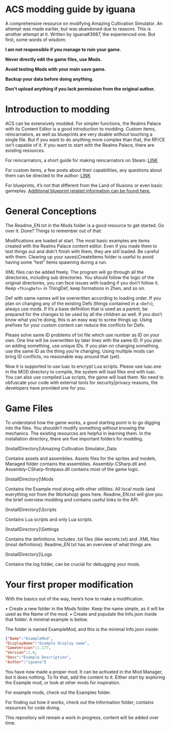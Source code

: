 # ACS modding guide by iguana
A comprehensive resource on modifying Amazing Cultivation Simulator. An attempt was made earlier, but was abandoned due to reasons. This is another attempt at it. Written by iguana#3987, the experienced one. But first, some words of wisdom:

**I am not responsible if you manage to ruin your game.**

**Never directly edit the game files, use Mods.**

**Avoid testing Mods with your main save game.**

**Backup your data before doing anything.**

**Don't upload anything if you lack permission from the original author.**

# Introduction to modding

ACS can be extensively modded. For simpler functions, the Realms Palace with its Content Editor is a good introduction to modding. Custom items, reincarnators, as well as blueprints are very doable without touching a single file. But if you want to do anything more complex than that, the RP/CE isn’t capable of it. If you want to start with the Realms Palace, there are existing resources.

For reincarnators, a short guide for making reincarnators on Steam: [LINK](https://steamcommunity.com/sharedfiles/filedetails/?id=2306519877)

For custom items, a few posts about their capabilities, any questions about them can be directed to the author: [LINK](https://arch.b4k.co/vg/thread/345895292/#345919017)

For blueprints, it’s not that different from the Land of Illusions or even basic gameplay. [Additional blueprint related information can be found here.](information/Blueprints.md)

# General Conceptions
The Readme_EN.txt in the Mods folder is a good resource to get started. Go over it. Done?
Things to remember out of that:

Modifications are loaded at start. The most basic examples are items created with the Realms Palace content editor. Even if you made them to test things out and didn’t finish with them, they are still loaded. Be careful with them. Clearing up your saves\CreateItems folder is useful to avoid having some “test” items spawning during a run.

XML files can be added freely. The program will go through all the directories, including sub directories. You should follow the logic of the original directories, you can face issues with loading if you don’t follow it. Keep `<ThingDefs>` in ThingDef, keep formations in Zhen, and so on.
  
Def with same names will be overwritten according to loading order. If you plan on changing any of the existing Defs (things contained in a `<Def>`), always use mods. If it’s a base definition that is used as a parent, be prepared for the changes to be used by all the children as well. If you don’t know what you’re doing, this is an easy way to screw things up. Using prefixes for your custom content can reduce the conflicts for Defs.
  
Please solve same ID problems of txt file which use number as ID on your own. One line will be overwritten by later lines with the same ID. If you plan on adding something, use unique IDs. If you plan on changing something, use the same ID as the thing you’re changing. Using multiple mods can bring ID conflicts, no reasonable way around that (yet).
  
Now it is supported to use luac to encrypt Lua scripts. Please use luac.exe in the MOD directory to compile, the system will load files end with luac. You can also use compiled Lua scripts, the game will load them. No need to obfuscate your code with external tools for security|privacy reasons, the developers have provided one for you.

# Game Files
To understand how the game works, a good starting point is to go digging into the files. You shouldn’t modify something without knowing the mechanics. The existing resources are helpful in learning them. In the installation directory, there are five important folders for modding.
  
[InstallDirectory]\Amazing Cultivation Simulator_Data
  
Contains assets and assemblies. Assets files for the sprites and models, Managed folder contains the assemblies. Assembly-CSharp.dll and Assembly-CSharp-firstpass.dll contains most of the game logic.
  
[InstallDirectory]\Mods
  
Contains the Example mod along with other utilities. All local mods (and everything not from the Workshop) goes here. Readme_EN.txt will give you the brief overview modding and contains useful links to the API.
  
[InstallDirectory]\Scripts
  
Contains Lua scripts and only Lua scripts.
  
[InstallDirectory]\Settings
  
Contains the definitions. Includes .txt files (like secrets.txt) and .XML files (most definitions). Readme_EN.txt has an overview of what things are.
  
[InstallDirectory]\Logs
  
Contains the log folder, can be crucial for debugging your mods.

# Your first proper modification
With the basics out of the way, here’s how to make a modification.
  
•	Create a new folder in the Mods folder. Keep the name simple, as it will be used as the Name of the mod.
•	Create and populate the Info.json inside that folder. A minimal example is below.
  
The folder is named ExampleMod, and this is the minimal Info.json inside:

```json
{"Name":"ExampleMod",
"DisplayName":"Example Display name",
"GameVersion":1.177,
"Version":1.0,
"Desc":"Example Description",
"Author":"iguana"}
```

You have now made a proper mod. It can be activated in the Mod Manager, but it does nothing. To fix that, add the content to it. Either start by exploring the Example mod, or look at other mods for inspiration.
  
For example mods, check out the Examples folder.

For finding out how it works, check out the Information folder, contains resources for code diving.
  
This repository will remain a work in progress, content will be added over time.
